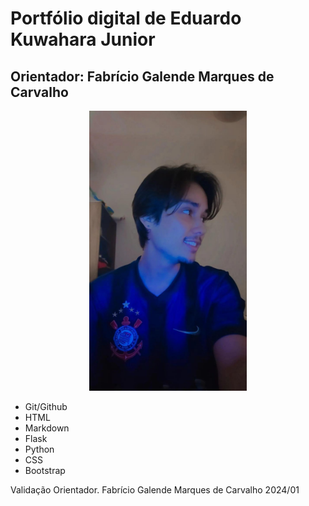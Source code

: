 # Portfólio digital de Eduardo Kuwahara Junior
## Orientador: Fabrício Galende Marques de Carvalho

<p align=center>
    <img src="mgt/EduK.jpg" alt="Eduardo Kuwahara" width="50%"></img>
</p>

- Git/Github
- HTML
- Markdown
- Flask
- Python
- CSS
- Bootstrap


Validação Orientador. Fabrício Galende Marques de Carvalho 2024/01
